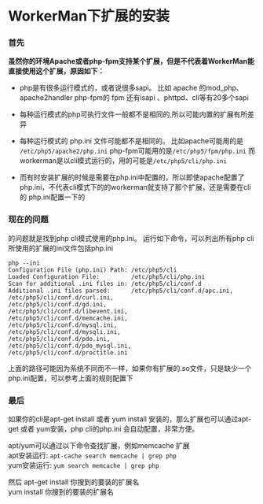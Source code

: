 # WorkerMan下扩展的安装
### 首先
**虽然你的环境Apache或者php-fpm支持某个扩展，但是不代表着WorkerMan能直接使用这个扩展，原因如下：**


* php是有很多运行模式的，或者说很多sapi。
比如 apache 的mod_php、apache2handler
php-fpm的 fpm
还有isapi 、phttpd、cli等有20多个sapi


* 每种运行模式的php可执行文件一般都不是相同的,所以可能内置的扩展有所差异


* 每种运行模式的 php.ini 文件可能都不是相同的。
比如apache可能用的是 ```/etc/php5/apache2/php.ini```
php-fpm可能用的是```/etc/php5/fpm/php.ini```
而 workerman是以cli模式运行的，用的可能是```/etc/php5/cli/php.ini```


* 而有时安装扩展的时候是需要在php.ini中配置的，所以即使apache配置了php.ini，不代表cli模式下的的workerman就支持了那个扩展，还是需要在cli 的 php.ini配置一下的


### 现在的问题
的问题就是找到php cli模式使用的php.ini。
运行如下命令，可以列出所有php cli所使用的扩展的ini文件包括php.ini

```
php --ini
Configuration File (php.ini) Path: /etc/php5/cli
Loaded Configuration File:         /etc/php5/cli/php.ini
Scan for additional .ini files in: /etc/php5/cli/conf.d
Additional .ini files parsed:      /etc/php5/cli/conf.d/apc.ini,
/etc/php5/cli/conf.d/curl.ini,
/etc/php5/cli/conf.d/gd.ini,
/etc/php5/cli/conf.d/libevent.ini,
/etc/php5/cli/conf.d/memcache.ini,
/etc/php5/cli/conf.d/mysql.ini,
/etc/php5/cli/conf.d/mysqli.ini,
/etc/php5/cli/conf.d/pdo.ini,
/etc/php5/cli/conf.d/pdo_mysql.ini,
/etc/php5/cli/conf.d/proctitle.ini
```
上面的路径可能因为系统不同而不一样，如果你有扩展的.so文件，只是缺少一个php.ini配置，可以参考上面的规则配置下


### 最后
如果你的cli是apt-get install 或者 yum install 安装的，那么扩展也可以通过apt-get 或者 yum安装，php cli的php.ini 会自动配置，非常方便。

apt/yum可以通过以下命令查找扩展，例如memcache 扩展<br>
apt安装运行: ```apt-cache search memcache | grep php```<br>
yum安装运行: ```yum search memcache | grep php```<br>

然后
apt-get install 你搜到的要装的扩展名<br>
yum install 你搜到的要装的扩展名<br>
